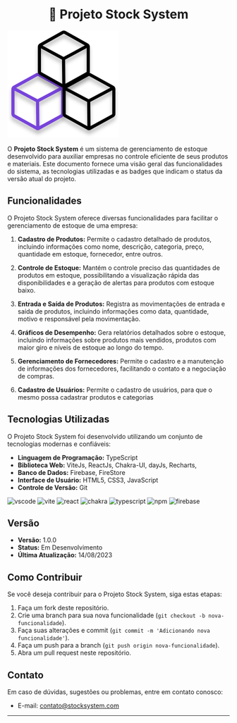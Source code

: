 <h1 align="center">
  🚀 Projeto Stock System
</h1>

![Logo do Projeto Stock System](/public/favicon.svg)

<!-- # Projeto Stock System -->

O **Projeto Stock System** é um sistema de gerenciamento de estoque desenvolvido para auxiliar empresas no controle eficiente de seus produtos e materiais. Este documento fornece uma visão geral das funcionalidades do sistema, as tecnologias utilizadas e as badges que indicam o status da versão atual do projeto.

## Funcionalidades

O Projeto Stock System oferece diversas funcionalidades para facilitar o gerenciamento de estoque de uma empresa:

1. **Cadastro de Produtos:** Permite o cadastro detalhado de produtos, incluindo informações como nome, descrição, categoria, preço, quantidade em estoque, fornecedor, entre outros.

2. **Controle de Estoque:** Mantém o controle preciso das quantidades de produtos em estoque, possibilitando a visualização rápida das disponibilidades e a geração de alertas para produtos com estoque baixo.

3. **Entrada e Saída de Produtos:** Registra as movimentações de entrada e saída de produtos, incluindo informações como data, quantidade, motivo e responsável pela movimentação.

4. **Gráficos de Desempenho:** Gera relatórios detalhados sobre o estoque, incluindo informações sobre produtos mais vendidos, produtos com maior giro e níveis de estoque ao longo do tempo.

5. **Gerenciamento de Fornecedores:** Permite o cadastro e a manutenção de informações dos fornecedores, facilitando o contato e a negociação de compras.

6. **Cadastro de Usuários:** Permite o cadastro de usuários, para que o mesmo possa cadastrar produtos e categorias

## Tecnologias Utilizadas

O Projeto Stock System foi desenvolvido utilizando um conjunto de tecnologias modernas e confiáveis:

- **Linguagem de Programação:** TypeScript
- **Biblioteca Web:** ViteJs, ReactJs, Chakra-UI, dayJs, Recharts,
- **Banco de Dados:** Firebase, FireStore
- **Interface de Usuário:** HTML5, CSS3, JavaScript
- **Controle de Versão:** Git

![vscode](https://img.shields.io/badge/VSCode-0078D4?style=for-the-badge&logo=visual%20studio%20code&logoColor=white)
![vite](https://img.shields.io/badge/Vite-B73BFE?style=for-the-badge&logo=vite&logoColor=FFD62E)
![react](https://img.shields.io/badge/React-20232A?style=for-the-badge&logo=react&logoColor=61DAFB)
![chakra](https://img.shields.io/badge/Chakra--UI-319795?style=for-the-badge&logo=chakra-ui&logoColor=white)
![typescript](https://img.shields.io/badge/TypeScript-007ACC?style=for-the-badge&logo=typescript&logoColor=white)
![npm](https://img.shields.io/badge/npm-CB3837?style=for-the-badge&logo=npm&logoColor=white)
![firebase](https://img.shields.io/badge/firebase-ffca28?style=for-the-badge&logo=firebase&logoColor=black)

## Versão

- **Versão:** 1.0.0
- **Status:** Em Desenvolvimento
- **Última Atualização:** 14/08/2023

## Como Contribuir

Se você deseja contribuir para o Projeto Stock System, siga estas etapas:

1. Faça um fork deste repositório.
2. Crie uma branch para sua nova funcionalidade (`git checkout -b nova-funcionalidade`).
3. Faça suas alterações e commit (`git commit -m 'Adicionando nova funcionalidade'`).
4. Faça um push para a branch (`git push origin nova-funcionalidade`).
5. Abra um pull request neste repositório.

## Contato

Em caso de dúvidas, sugestões ou problemas, entre em contato conosco:

- E-mail: [contato@stocksystem.com](mailto:weslleywebdesign13@gmaill.com)

---
